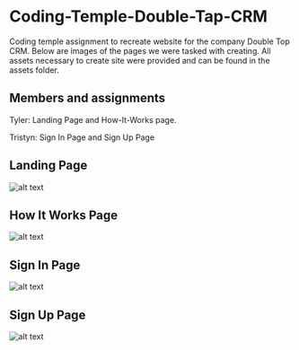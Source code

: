 # Coding-Temple-Double-Tap-CRM
Coding temple assignment to recreate website for the company Double Top CRM. Below are images of the pages we were tasked with creating. All assets necessary to create site were provided and can be found in the assets folder.

## Members and assignments

Tyler: Landing Page and How-It-Works page.

Tristyn: Sign In Page and Sign Up Page

## Landing Page
![alt text](https://github.com/tylerob65/Coding-Temple-Double-Tap-CRM/blob/3f1d85cc8a08b5b89f27a56c076366e76d075c02/assets/CRM-Landing.png?raw=true)

## How It Works Page
![alt text](https://github.com/tylerob65/Coding-Temple-Double-Tap-CRM/blob/3f1d85cc8a08b5b89f27a56c076366e76d075c02/assets/How-It-Works.png?raw=true)

## Sign In Page
![alt text](https://github.com/tylerob65/Coding-Temple-Double-Tap-CRM/blob/3f1d85cc8a08b5b89f27a56c076366e76d075c02/assets/Sign%20In%20-%20CRM%20Sign%20In.png?raw=true)

## Sign Up Page
![alt text](https://github.com/tylerob65/Coding-Temple-Double-Tap-CRM/blob/3f1d85cc8a08b5b89f27a56c076366e76d075c02/assets/Sign%20Up%20-%20CRM%20SIgnup.png?raw=true)
